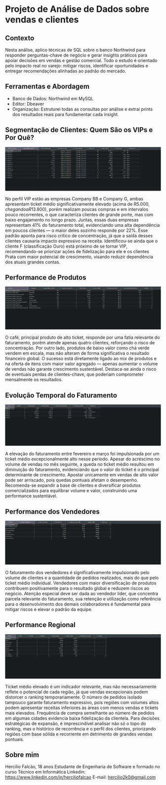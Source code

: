 # Projeto de Análise de Dados sobre vendas e clientes

## Contexto

Nesta análise, aplico técnicas de SQL sobre o banco Northwind para responder perguntas-chave de negócio e gerar insights práticos para apoiar decisões em vendas e gestão comercial. Todo o estudo é orientado pelo impacto real no varejo: mitigar riscos, identificar oportunidades e entregar recomendações alinhadas ao padrão do mercado.

## Ferramentas e Abordagem

- Banco de Dados: Northwind em MySQL
- Editor: Dbeaver
- Organização: Estruturei todas as consultas por análise e extraí prints dos resultados reais para fundamentar cada insight.

## Segmentação de Clientes: Quem São os VIPs e Por Quê?
![Segmentação de Clientes](prints/Segmentação_de_Clientes.png)

No perfil VIP estão as empresas Company BB e Company G, ambas apresentam ticket médio significativamente elevado (acima de R$5.000, chegando a R$13.800), 
porém realizam poucas compras e em intervalos pouco recorrentes, o que caracteriza clientes de grande porte, mas com baixo engajamento no longo prazo. Juntas, 
essas duas empresas representam 41% do faturamento total, evidenciando uma alta dependência em poucos clientes — o maior deles sozinho responde por 22%. 
Esse padrão aponta para risco crítico de concentração, já que a saída desses clientes causaria impacto expressivo na receita. Identificou-se ainda que o 
cliente F (classificação Ouro) está próximo de se tornar VIP, recomendando-se priorizar ações de fidelização para ele e os clientes Prata com maior potencial de crescimento, 
visando reduzir dependência dos atuais grandes contas.

## Performance de Produtos
![Performance de Produtos](prints/Performance_de_Produtos.png)

O café, principal produto de alto ticket, responde por uma fatia relevante do faturamento, porém atende apenas quatro clientes, reforçando o risco de concentração. 
Por outro lado, produtos de baixo valor como chá verde vendem em escala, mas não alteram de forma significativa o resultado financeiro global. 
O sucesso está diretamente ligado ao mix de produtos e na oferta de itens com maior valor agregado — apenas aumentar o volume de vendas não garante crescimento sustentável. 
Destaca-se ainda o risco de eventuais perdas de clientes-chave, que poderiam comprometer mensalmente os resultados.

## Evolução Temporal do Faturamento
![Evolução Temporal](prints/Evolução_Temporal.png)

A elevação do faturamento entre fevereiro e março foi impulsionada por um ticket médio excepcionalmente alto nesse período. Apesar do acréscimo no volume de vendas no mês seguinte, 
a queda no ticket médio resultou em diminuição do faturamento, evidenciando que o valor do ticket é o principal determinante de crescimento. 
Apostar unicamente em vendas de alto valor pode ser arriscado, pois quedas pontuais afetam o desempenho. Recomenda-se expandir a base de clientes e diversificar 
produtos comercializados para equilibrar volume e valor, construindo uma performance sustentável.

## Performance dos Vendedores
![Performance dos Vendedores](prints/Performance_dos_Vendedores.png)

O faturamento dos vendedores é significativamente impulsionado pelo volume de clientes e a quantidade de pedidos realizados, mais do que pelo ticket médio individual. 
Vendedores com maior diversificação de produtos contribuem positivamente para o resultado global e reduzem riscos ao negócio. Atenção especial deve ser dada ao vendedor líder, 
que concentra parcela relevante do faturamento, sua retenção e utilização como referência para o desenvolvimento dos demais colaboradores é fundamental para mitigar riscos e elevar o padrão da equipe.

## Performance Regional
![Performance Regional](prints/Performance_Regional.png)

Ticket médio elevado é um indicador relevante, mas não necessariamente reflete o potencial de cada região, já que vendas excepcionais podem distorcer o ranking temporariamente.
O número de pedidos isolado tampouco garante faturamento expressivo, pois regiões com volumes altos podem apresentar receitas inferiores às áreas com menos vendas e tickets mais elevados. 
Frequência de compra semelhante ao número de pedidos em algumas cidades evidencia baixa fidelização da clientela. Para decisões estratégicas de expansão, 
é imprescindível analisar não só o topo do ranking, mas o histórico de recorrência e o perfil dos clientes, priorizando regiões com base sólida e recorrente em detrimento de grandes vendas pontuais.

## Sobre mim

Hercílio Falcão, 18 anos
Estudante de Engenharia de Software e formado no curso Técnico em Informática
Linkedin: https://www.linkedin.com/in/herciliofalcao
E-mail: hercilio2k0@gmail.com

